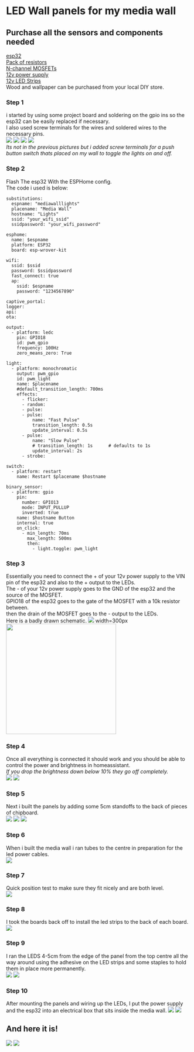 # LED Wall panels for my media wall

## Purchase all the sensors and components needed
[esp32](https://www.banggood.com/custlink/Gm3KgKZrD4)   
[Pack of resistors](https://www.banggood.com/custlink/Gm3KgKZrD4)  
[N-channel MOSFETs](https://www.banggood.com/custlink/Gm3KgKZrD4)  
[12v power supply](https://www.banggood.com/custlink/Gm3KgKZrD4)  
[12v LED Strips](https://www.banggood.com/custlink/Gm3KgKZrD4)  
Wood and wallpaper can be purchased from your local DIY store.  

### Step 1
i started by using some project board and soldering on the gpio ins so the esp32 can be easily replaced if necessary.  
I also used screw terminals for the wires and soldered wires to the necessary pins.   
![](images/1.jpg) ![](images/2.jpg) ![](images/3.jpg) ![](images/4.jpg)  
*Its not in the previous pictures but i added screw terminals for a push button switch thats placed on my wall to toggle the lights on and off.*

### Step 2
Flash The esp32 With the ESPHome config.  
The code i used is below:     
```
substitutions:
  espname: "mediawalllights"
  placename: "Media Wall"
  hostname: "Lights"
  ssid: "your_wifi_ssid"
  ssidpassword: "your_wifi_password"

esphome:
  name: $espname
  platform: ESP32
  board: esp-wrover-kit

wifi:
  ssid: $ssid
  password: $ssidpassword
  fast_connect: true
  ap:
    ssid: $espname
    password: "1234567890"

captive_portal:
logger:
api:
ota:

output:
  - platform: ledc
    pin: GPIO18
    id: pwm_gpio
    frequency: 100Hz
    zero_means_zero: True

light:
  - platform: monochromatic
    output: pwm_gpio
    id: pwm_light
    name: $placename
    #default_transition_length: 700ms
    effects:
      - flicker:
      - random:
      - pulse:
      - pulse:
          name: "Fast Pulse"
          transition_length: 0.5s
          update_interval: 0.5s
      - pulse:
          name: "Slow Pulse"
          # transition_length: 1s      # defaults to 1s
          update_interval: 2s
      - strobe:

switch:
  - platform: restart
    name: Restart $placename $hostname

binary_sensor:
  - platform: gpio
    pin:
      number: GPIO13
      mode: INPUT_PULLUP
      inverted: true
    name: $hostname Button
    internal: true
    on_click:
      - min_length: 70ms
        max_length: 500ms
        then:
          - light.toggle: pwm_light
```

### Step 3
Essentially you need to connect the + of your 12v power supply to the VIN pin of the esp32 and also to the + output to the LEDs.  
The - of your 12v power supply goes to the GND of the esp32 and the source of the MOSFET.  
GPIO18 of the esp32 goes to the gate of the MOSFET with a 10k resistor between.  
then the drain of the MOSFET goes to the - output to the LEDs.  
Here is a badly drawn schematic.
![](images/21.jpg) width=300px
<img src="https://github.com/geekyclarkey/homeassistant/blob/master/hass_projects/homeassistant_christmas_tree_lights/images/lights_pcb_soldered.jpeg" width="300px">  

### Step 4
Once all everything is connected it should work and you should be able to control the power and brightness in homeassistant.  
*If you drop the brightness down below 10% they go off completely.*  
![](images/5.JPG) ![](images/19.png)  

### Step 5
Next i built the panels by adding some 5cm standoffs to the back of pieces of chipboard.  
![](images/7.JPG) ![](images/8.JPG) ![](images/9.JPG)  

### Step 6
When i built the media wall i ran tubes to the centre in preparation for the led power cables.  
![](images/10.JPG)  

### Step 7
Quick position test to make sure they fit nicely and are both level.  
![](images/11.JPG)   

### Step 8
I took the boards back off to install the led strips to the back of each board.  
![](images/12.JPG)  

### Step 9
I ran the LEDS 4-5cm from the edge of the panel from the top centre all the way around using the adhesive on the LED strips
and some staples to hold them in place more permanently.  
![](images/13.JPG) ![](images/14.JPG)  

### Step 10
After mounting the panels and wiring up the LEDs, I put the power supply and the esp32 into an electrical box that sits inside the media wall.
![](images/15.JPG) ![](images/16.JPG)

## And here it is!
![](images/17.JPG) ![](images/18.JPG)
